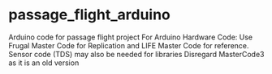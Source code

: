 # passage_flight_arduino
Arduino code for passage flight project
For Arduino Hardware Code:
Use Frugal Master Code for Replication and LIFE Master Code for reference.
Sensor code (TDS) may also be needed for libraries
Disregard MasterCode3 as it is an old version
